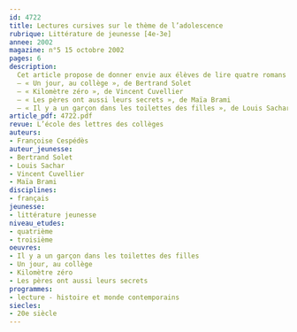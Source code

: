 ```yaml
---
id: 4722
title: Lectures cursives sur le thème de l’adolescence
rubrique: Littérature de jeunesse [4e-3e]
annee: 2002
magazine: n°5 15 octobre 2002
pages: 6
description: 
  Cet article propose de donner envie aux élèves de lire quatre romans parlant de garçons et de filles qui ont du mal à s’accepter ou à accepter ce que les adultes aimeraient qu’ils deviennent. Alors, qu’ils imitent ou rejettent leurs aînés, ils en arrivent souvent à faire des bêtises. Pour fuir les difficultés, ils fuguent, se révoltent contre les décisions parentales, se font passer pour plus méchants qu’ils ne sont… Ils ne contrôlent pas toujours l’impulsivité de leurs réactions et les conséquences de leur comportement. Mais, au bout du compte, les événements contribuent à les faire grandir et à donner un sens à leur vie.
  – « Un jour, au collège », de Bertrand Solet
  – « Kilomètre zéro », de Vincent Cuvellier
  – « Les pères ont aussi leurs secrets », de Maïa Brami
  – « Il y a un garçon dans les toilettes des filles », de Louis Sachar
article_pdf: 4722.pdf
revue: L’école des lettres des collèges
auteurs:
- Françoise Cespédès
auteur_jeunesse:
- Bertrand Solet
- Louis Sachar
- Vincent Cuvellier
- Maïa Brami
disciplines:
- français
jeunesse:
- littérature jeunesse
niveau_etudes:
- quatrième
- troisième
oeuvres:
- Il y a un garçon dans les toilettes des filles
- Un jour, au collège
- Kilomètre zéro
- Les pères ont aussi leurs secrets
programmes:
- lecture - histoire et monde contemporains
siecles:
- 20e siècle
---
```

